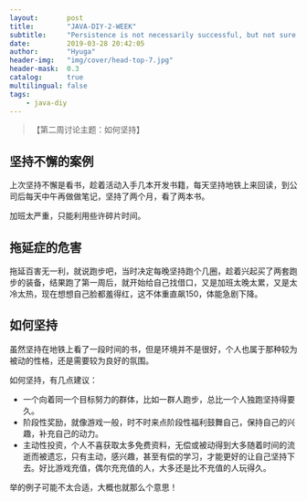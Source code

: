 ```yaml
---
layout:       post
title:        "JAVA-DIY-2-WEEK"
subtitle:     "Persistence is not necessarily successful, but not sure will not succeed."
date:         2019-03-28 20:42:05
author:       "Hyuga"
header-img:   "img/cover/head-top-7.jpg"
header-mask:  0.3
catalog:      true
multilingual: false
tags:
    - java-diy
---
```


>【第二周讨论主题：如何坚持】

## 坚持不懈的案例

上次坚持不懈是看书，趁着活动入手几本开发书籍，每天坚持地铁上来回读，到公司后每天中午再做做笔记，坚持了两个月，看了两本书。

加班太严重，只能利用些许碎片时间。
   
## 拖延症的危害

拖延百害无一利，就说跑步吧，当时决定每晚坚持跑个几圈，趁着兴起买了两套跑步的装备，结果跑了第一周后，就开始给自己找借口，又是加班太晚太累，又是太冷太热，现在想想自己脸都羞得红，这不体重直飙150，体能急剧下降。
 
## 如何坚持

虽然坚持在地铁上看了一段时间的书，但是环境并不是很好，个人也属于那种较为被动的性格，还是需要较为良好的氛围。

如何坚持，有几点建议：
- 一个向着同一个目标努力的群体，比如一群人跑步，总比一个人独跑坚持得要久。
- 阶段性奖励，就像游戏一般，时不时来点阶段性福利鼓舞自己，保持自己的兴趣，补充自己的动力。
- 主动性投资，个人不喜获取太多免费资料，无偿或被动得到大多随着时间的流逝而被遗忘，只有主动，感兴趣，甚至有偿的学习，才能更好的让自己坚持下去。好比游戏充值，偶尔充充值的人，大多还是比不充值的人玩得久。

举的例子可能不太合适，大概也就那么个意思！